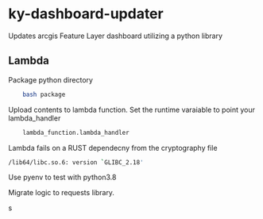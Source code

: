 # ky-dashboard-updater

Updates arcgis Feature Layer dashboard utilizing a python library


##  Lambda

Package python directory

```bash
    bash package
```
Upload contents to lambda function. Set the runtime varaiable to point your lambda_handler

```bash
    lambda_function.lambda_handler
```

Lambda fails on a RUST dependecny from the cryptography file

```bash
/lib64/libc.so.6: version `GLIBC_2.18'
```

Use pyenv to test with python3.8

Migrate logic to requests library. 

s

